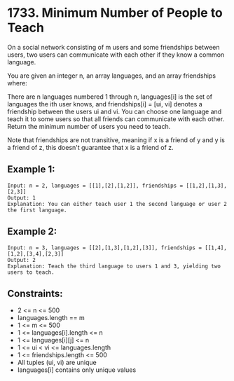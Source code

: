 # 1733. Minimum Number of People to Teach

On a social network consisting of m users and some friendships between users, two users can communicate with each other if they know a common language.

You are given an integer n, an array languages, and an array friendships where:

There are n languages numbered 1 through n,
languages[i] is the set of languages the i​​​​​​th​​​​ user knows, and
friendships[i] = [u​​​​​​i​​​, v​​​​​​i] denotes a friendship between the users u​​​​​​​​​​​i​​​​​ and vi.
You can choose one language and teach it to some users so that all friends can communicate with each other. Return the minimum number of users you need to teach.

Note that friendships are not transitive, meaning if x is a friend of y and y is a friend of z, this doesn't guarantee that x is a friend of z.

## Example 1:

```
Input: n = 2, languages = [[1],[2],[1,2]], friendships = [[1,2],[1,3],[2,3]]
Output: 1
Explanation: You can either teach user 1 the second language or user 2 the first language.
```

## Example 2:

```
Input: n = 3, languages = [[2],[1,3],[1,2],[3]], friendships = [[1,4],[1,2],[3,4],[2,3]]
Output: 2
Explanation: Teach the third language to users 1 and 3, yielding two users to teach.
```

## Constraints:

- 2 <= n <= 500
- languages.length == m
- 1 <= m <= 500
- 1 <= languages[i].length <= n
- 1 <= languages[i][j] <= n
- 1 <= u​​​​​​i < v​​​​​​i <= languages.length
- 1 <= friendships.length <= 500
- All tuples (u​​​​​i, v​​​​​​i) are unique
- languages[i] contains only unique values
